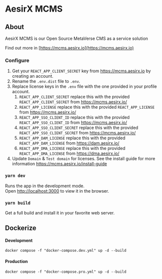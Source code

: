 # AesirX MCMS

## About

AesirX MCMS is our Open Source MetaVerse CMS as a service solution

Find out more in [https://mcms.aesirx.io](https://mcms.aesirx.io)

### Configure

1. Get your `REACT_APP_CLIENT_SECRET` key from https://mcms.aesirx.io by creating an account.
1. Rename the `.env.dist` file to `.env`.
2. Replace license keys in the `.env` file with the one provided in your profile account.
   1. `REACT_APP_CLIENT_SECRET` replace this with the provided `REACT_APP_CLIENT_SECRET` from https://mcms.aesirx.io/
   2. `REACT_APP_LICENSE` replace this with the provided `REACT_APP_LICENSE` from https://mcms.aesirx.io/
   3. `REACT_APP_SSO_CLIENT_ID` replace this with the provided `REACT_APP_SSO_CLIENT_ID` from https://mcms.aesirx.io/
   4. `REACT_APP_SSO_CLIENT_SECRET` replace this with the provided `REACT_APP_SSO_CLIENT_SECRET` from https://mcms.aesirx.io/
   5. `REACT_APP_DAM_LICENSE` replace this with the provided `REACT_APP_DAM_LICENSE` from https://dam.aesirx.io/
   6. `REACT_APP_DMA_LICENSE` replace this with the provided `REACT_APP_DMA_LICENSE` from https://dma.aesirx.io/
3. Update `Domain` & `Test domain` for licenses. See the install guide for more information https://mcms.aesirx.io/install-guide

### `yarn dev`

Runs the app in the development mode.\
Open [http://localhost:3000](http://localhost:3000) to view it in the browser.

### `yarn build`

Get a full build and install it in your favorite web server.

## Dockerize
#### Development
`docker compose -f "docker-compose.dev.yml" up -d --build`

#### Production
`docker compose -f "docker-compose.pro.yml" up -d --build`
